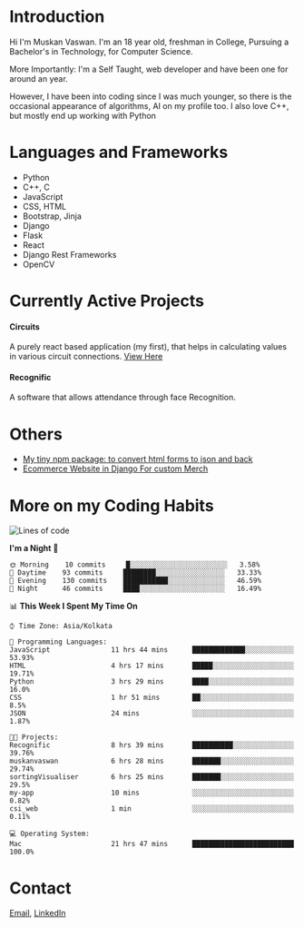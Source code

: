 <!-- - I’m currently working on:
&nbsp;&nbsp;&nbsp;&nbsp;&nbsp;&nbsp; *Circuits*[https://muskanvaswan.github.io/circuits] which, as the name suggests,  is a calculator for solving circuits with ease. This is my first React project
#### I’m currently learning : 
&nbsp;&nbsp;&nbsp;&nbsp;&nbsp;&nbsp; React.js
#### Ask me about:
&nbsp;&nbsp;&nbsp;&nbsp;&nbsp;&nbsp; Anything
#### How to reach me:
&nbsp;&nbsp;&nbsp;&nbsp;&nbsp;&nbsp; Email[mailto:muskanvaswan@gmail.com] LinkedIn[https://www.linkedin.com/in/muskan-vaswan?lipi=urn%3Ali%3Apage%3Ad_flagship3_profile_view_base_contact_details%3B%2FQpdlv5fQ12Ru4DkW2TysA%3D%3D]
#### Pronouns:
&nbsp;&nbsp;&nbsp;&nbsp;&nbsp;&nbsp; Her -->

# Introduction
Hi I'm Muskan Vaswan.
I'm an 18 year old,
freshman in College,
Pursuing a Bachelor's in Technology, for Computer Science.

More Importantly: I'm a Self Taught, web developer and have been one for around an year.

However, I have been into coding since I was much younger, so there is the occasional appearance of algorithms, AI on my profile too. I also love C++, but mostly end up working with Python


# Languages and Frameworks

- Python
- C++, C
- JavaScript
- CSS, HTML 
- Bootstrap, Jinja
- Django
- Flask
- React 
- Django Rest Frameworks
- OpenCV

# Currently Active Projects

#### Circuits
A purely react based application (my first), that helps in calculating values in various circuit connections.
[View Here](https://muskanvaswan.github.io/circuits')

#### Recognific
A software that allows attendance through face Recognition.

# Others
- [My tiny npm package: to convert html forms to json and back](https://www.npmjs.com/package/forms-dynamically)
- [Ecommerce Website in Django For custom Merch](https://merch-commerce.herokuapp.com/)

# More on my Coding Habits

<!--START_SECTION:waka-->
![Lines of code](https://img.shields.io/badge/From%20Hello%20World%20I%27ve%20Written-162218%20lines%20of%20code-blue)

**I'm a Night 🦉** 

```text
🌞 Morning    10 commits     █░░░░░░░░░░░░░░░░░░░░░░░░   3.58% 
🌆 Daytime    93 commits     ████████░░░░░░░░░░░░░░░░░   33.33% 
🌃 Evening    130 commits    ███████████░░░░░░░░░░░░░░   46.59% 
🌙 Night      46 commits     ████░░░░░░░░░░░░░░░░░░░░░   16.49%

```


📊 **This Week I Spent My Time On** 

```text
⌚︎ Time Zone: Asia/Kolkata

💬 Programming Languages: 
JavaScript               11 hrs 44 mins      █████████████░░░░░░░░░░░░   53.93% 
HTML                     4 hrs 17 mins       █████░░░░░░░░░░░░░░░░░░░░   19.71% 
Python                   3 hrs 29 mins       ████░░░░░░░░░░░░░░░░░░░░░   16.0% 
CSS                      1 hr 51 mins        ██░░░░░░░░░░░░░░░░░░░░░░░   8.5% 
JSON                     24 mins             ░░░░░░░░░░░░░░░░░░░░░░░░░   1.87%

🐱‍💻 Projects: 
Recognific               8 hrs 39 mins       ██████████░░░░░░░░░░░░░░░   39.76% 
muskanvaswan             6 hrs 28 mins       ███████░░░░░░░░░░░░░░░░░░   29.74% 
sortingVisualiser        6 hrs 25 mins       ███████░░░░░░░░░░░░░░░░░░   29.5% 
my-app                   10 mins             ░░░░░░░░░░░░░░░░░░░░░░░░░   0.82% 
csi_web                  1 min               ░░░░░░░░░░░░░░░░░░░░░░░░░   0.11%

💻 Operating System: 
Mac                      21 hrs 47 mins      █████████████████████████   100.0%

```


<!--END_SECTION:waka-->

# Contact

[Email](mailto:muskanvaswan@gmail.com), [LinkedIn](https://www.linkedin.com/in/muskan-vaswan?lipi=urn%3Ali%3Apage%3Ad_flagship3_profile_view_base_contact_details%3B%2FQpdlv5fQ12Ru4DkW2TysA%3D%3D)



